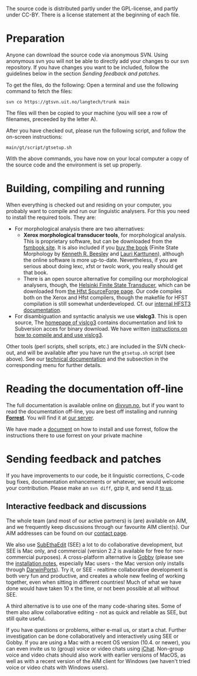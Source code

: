The source code is distributed partly under the GPL-license, and partly
under CC-BY. There is a license statement at the beginning of each file.

Preparation
===========

Anyone can download the source code via anonymous SVN. Using anonymous
svn you will not be able to directly add your changes to our svn
repository. If you have changes you want to be included, follow the
guidelines below in the section *Sending feedback and patches*.

To get the files, do the following: Open a terminal and use the
following command to fetch the files:

    svn co https://gtsvn.uit.no/langtech/trunk main

The files will then be copied to your machine (you will see a row of
filenames, preceeded by the letter A).

After you have checked out, please run the following script, and follow
the on-screen instructions:

    main/gt/script/gtsetup.sh

With the above commands, you have now on your local computer a copy of
the source code and the environment is set up properly.

Building, compiling and running
===============================

When everything is checked out and residing on your computer, you
probably want to compile and run our linguistic analysers. For this you
need to install the required tools. They are:

-   For morphological analysis there are two alternatives:
    -   **Xerox morphological transducer tools**, for morphological
        analysis. This is proprietary software, but can be downloaded
        from the [fsmbook site](http://fsmbook.com/). It is also
        included if you [buy the
        book](http://csli-publications.stanford.edu/site/1575864347.html)
        (Finite State Morphology by [Kenneth R.
        Beesley](http://www.xrce.xerox.com/people/beesley/home.html) and
        [Lauri Karttunen](http://www2.parc.com/istl/members/karttune/)),
        although the online software is more up-to-date. Nevertheless,
        if you are serious about doing lexc, xfst or twolc work, you
        really should get that book.
    -   There is an open source alternative for compiling our
        morphological analysers, though, the [Helsinki Finite State
        Transducer](http://www.ling.helsinki.fi/kieliteknologia/tutkimus/hfst/index.shtml),
        which can be downloaded from [the Hfst SourceForge
        page](http://hfst.sourceforge.net/). Our code compiles both on
        the Xerox and Hfst compilers, though the makefile for HFST
        compilation is still somewhat underdeveloped. Cf. our [internal
        HFST3 documentation](compiling_HFST3.html).
-   For disambiguation and syntactic analysis we use **vislcg3**. This
    is open source, The [homepage of
    vislcg3](http://beta.visl.sdu.dk/cg3.html) contains documentation
    and link to Subversion acces for binary download. We have written
    [instructions on how to compile and and use
    vislcg3](/tools/docu-vislcg3.html).

Other tools (perl scripts, shell scripts, etc.) are included in the SVN
check-out, and will be available after you have run the `gtsetup.sh`
script (see above). See our [technical
documentation](Infrastructure.html) and the subsection in the
corresponding menu for further details.

Reading the documentation off-line
==================================

The full documentation is available online on
[divvun.no](http://www.divvun.no/), but if you want to read the
documentation off-line, you are best off installing and running
**[Forrest](http://forrest.apache.org/)**. You will find it at [our
server](http://divvun.no/static_files/divvun_forrest.tar.bz2).

We have made a [document](forrest-howto.html) on how to install and use
forrest, follow the instructions there to use forrest on your private
machine

Sending feedback and patches
============================

If you have improvements to our code, be it linguistic corrections,
C-code bug fixes, documentation enhancements or whatever, we would
welcome your contribution. Please make an `svn diff`, gzip it, and send
it [to us](mailto:giellatekno@hum.uit.no).

Interactive feedback and discussions
------------------------------------

The whole team (and most of our active partners) is (are) available on
AIM, and we frequently keep discussions through our favourite AIM
client(s). Our AIM addresses can be found on our [contact
page](/admin/people.html).

We also use [SubEthaEdit](http://www.codingmonkeys.de/subethaedit/)
(SEE) a lot to do collaborative development, but SEE is Mac only, and
commercial (version 2.2 is available for free for non-commercial
purposes). A cross-platform alternative is
[Gobby](http://gobby.0x539.de/) (please see the [installation
notes](http://darcs.0x539.de/trac/obby/cgi-bin/trac.cgi/wiki/InstallationGuide),
especially Mac users - the Mac version only installs through
[DarwinPorts](http://darwinports.opendarwin.org/)). Try it, or SEE -
realtime collaborative development is both very fun and productive, and
creates a whole new feeling of working together, even when sitting in
different countries! Much of what we have done would have taken 10 x the
time, or not been possible at all without SEE.

A third alternative is to use one of the many code-sharing sites. Some
of them also allow collaborative editing - not as quick and reliable as
SEE, but still quite useful.

If you have questions or problems, either e-mail us, or start a chat.
Further investigation can be done collaboratively and interactively
using SEE or Gobby. If you are using a Mac with a recent OS version
(10.4. or newer), you can even invite us to (group) voice or video chats
using [iChat](http://www.apple.com/ichat/). Non-group voice and video
chats should also work with earlier versions of MacOS, as well as with a
recent version of the AIM client for Windows (we haven't tried voice or
video chats with Windows users).

